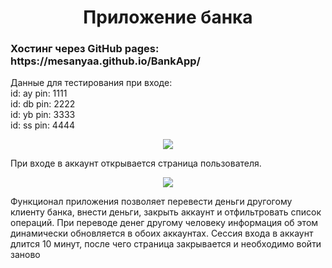 <h1 align="center">Приложение банка</h1>

<h3>Хостинг через GitHub pages: https://mesanyaa.github.io/BankApp/</h3>

Данные для тестирования при входе: <br />
id: ay pin: 1111 <br />
id: db pin: 2222 <br />
id: yb pin: 3333 <br />
id: ss pin: 4444 <br />

<p align="center">
  <img src="https://github.com/mesanyaa/BankApp/assets/115028083/4f0582d2-5fd6-41e6-8e6a-21fc36e22edf">
</p>

При входе в аккаунт открывается страница пользователя. 

<p align="center">
  <img src="https://github.com/mesanyaa/BankApp/assets/115028083/2e8b557b-30c4-4430-9cd0-8870f7da36d4">
</p>

Функционал приложения позволяет перевести деньги другогому клиенту банка, внести деньги, закрыть аккаунт и отфильтровать список операций. При переводе денег другому человеку информация об этом динамически обновляется в обоих аккаунтах. Сессия входа в аккаунт длится 10 минут, после чего страница закрывается и необходимо войти заново
